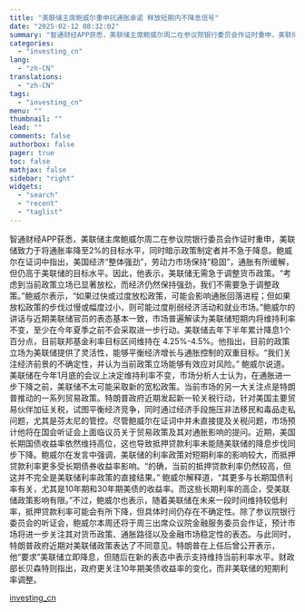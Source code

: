```yaml
---
title: "美联储主席鲍威尔重申抗通胀承诺 释放短期内不降息信号"
date: "2025-02-12 08:32:02"
summary: "智通财经APP获悉，美联储主席鲍威尔周二在参议院银行委员会作证时重申，美联储致力于将通胀率降至2%..."
categories:
  - "investing_cn"
lang:
  - "zh-CN"
translations:
  - "zh-CN"
tags:
  - "investing_cn"
menu: ""
thumbnail: ""
lead: ""
comments: false
authorbox: false
pager: true
toc: false
mathjax: false
sidebar: "right"
widgets:
  - "search"
  - "recent"
  - "taglist"
---
```


智通财经APP获悉，美联储主席鲍威尔周二在参议院银行委员会作证时重申，美联储致力于将通胀率降至2%的目标水平，同时暗示政策制定者并不急于降息。鲍威尔在证词中指出，美国经济“整体强劲”，劳动力市场保持“稳固”，通胀有所缓解，但仍高于美联储的目标水平。因此，他表示，美联储无需急于调整货币政策。“考虑到当前政策立场已显著放松，而经济仍然保持强劲，我们不需要急于调整政策。”鲍威尔表示，“如果过快或过度放松政策，可能会影响通胀回落进程；但如果放松政策的步伐过慢或幅度过小，则可能过度削弱经济活动和就业市场。”鲍威尔的讲话与近期美联储官员的表态基本一致，市场普遍解读为美联储短期内将维持利率不变，至少在今年夏季之前不会采取进一步行动。美联储去年下半年累计降息1个百分点，目前联邦基金利率目标区间维持在 4.25%-4.5%。他指出，目前的政策立场为美联储提供了灵活性，能够平衡经济增长与通胀控制的双重目标。“我们关注经济前景的不确定性，并认为当前政策立场能够有效应对风险。” 鲍威尔说道。美联储在今年1月底的会议上决定维持利率不变，市场分析人士认为，在通胀进一步下降之前，美联储不太可能采取新的宽松政策。当前市场的另一大关注点是特朗普推动的一系列贸易政策。特朗普政府近期发起新一轮关税行动，针对美国主要贸易伙伴加征关税，试图平衡经济竞争，同时通过经济手段施压非法移民和毒品走私问题，尤其是芬太尼的管控。尽管鲍威尔在证词中并未直接提及关税问题，市场预计他将在国会听证会上面临议员关于贸易政策及其对通胀影响的提问。近期，美国长期国债收益率依然维持高位，这也导致抵押贷款利率未能随美联储的降息步伐同步下降。鲍威尔在发言中强调，美联储的利率政策对短期利率的影响较大，而抵押贷款利率更多受长期债券收益率影响。“的确，当前的抵押贷款利率仍然较高，但这并不完全是美联储利率政策的直接结果。” 鲍威尔解释道，“其更多与长期国债利率有关，尤其是10年期和30年期美债的收益率。而这些长期利率的高企，受美联储政策影响有限。”不过，鲍威尔也表示，随着美联储在未来一段时间维持较低利率，抵押贷款利率可能会有所下降，但具体时间仍存在不确定性。除了参议院银行委员会的听证会，鲍威尔本周还将于周三出席众议院金融服务委员会作证，预计市场将进一步关注其对货币政策、通胀路径以及金融市场稳定性的表态。与此同时，特朗普政府近期对美联储政策表达了不同意见。特朗普在上任后曾公开表示，他“要求”美联储立即降息，但随后在新的表态中表示支持维持当前利率水平。财政部长贝森特则指出，政府更关注10年期美债收益率的变化，而非美联储的短期利率调整。

[investing_cn](https://cn.investing.com/news/stock-market-news/article-2666591)
